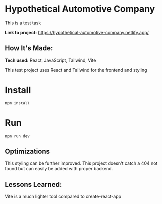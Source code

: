 # Hypothetical Automotive Company

This is a test task

**Link to project:** https://hypothetical-automotive-company.netlify.app/

## How It's Made:

**Tech used:** React, JavaScript, Tailwind, Vite

This test project uses React and Tailwind for the frontend and styling

# Install

`npm install`

# Run

`npm run dev`


## Optimizations

This styling can be further improved.
This project doesn't catch a 404 not found but can easily be added with proper backend.

## Lessons Learned:

Vite is a much lighter tool compared to create-react-app